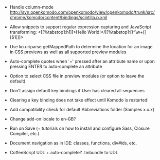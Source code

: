 - Handle column-mode
  http://svn.openkomodo.com/openkomodo/view/openkomodo/trunk/src/chrome/komodo/content/bindings/scintilla.p.xml

- Allow snippets to support regular expression capturing and JavaScript
  transforming:
  <[[%tabstop1:h1]]>Hello World!</[[%tabstop1:[(^\w+)][$1]]]>

- Use ko.uriparse.getMappedPath to determine the location for an image in CSS
  previews as well as all supported preview modules

- Auto-complete quotes when '=' pressed after an attribute name or upon
  pressing ENTER to auto-complete an attribute

- Option to select CSS file in preview modules (or option to leave the
  default)

- Don't assign default key bindings if User has cleared all sequences

- Clearing a key binding does not take effect until Komodo is restarted

- Add compatibility check for default Abbreviations folder (Samples x.x.x)

- Change add-on locale to en-GB?

- Run on Save (+ tutorials on how to install and configure Sass, Closure
  Compiler, etc.)

- Document navigation as in IDE: classes, functions, div#ids, etc.

- CoffeeScript UDL + auto-complete? .tmbundle to UDL
